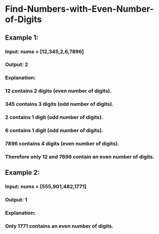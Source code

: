 # Find-Numbers-with-Even-Number-of-Digits
## Example 1:
### Input: nums = [12,345,2,6,7896]
### Output: 2
### Explanation: 
### 12 contains 2 digits (even number of digits). 
### 345 contains 3 digits (odd number of digits). 
### 2 contains 1 digit (odd number of digits). 
### 6 contains 1 digit (odd number of digits). 
### 7896 contains 4 digits (even number of digits). 
### Therefore only 12 and 7896 contain an even number of digits.

## Example 2:
### Input: nums = [555,901,482,1771]
### Output: 1 
### Explanation: 
### Only 1771 contains an even number of digits.
